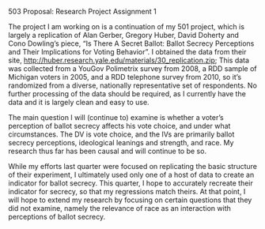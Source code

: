 503 Proposal: Research Project Assignment 1

The project I am working on is a continuation of my 501 project, which is largely a replication of Alan Gerber, Gregory Huber, David Doherty and Cono Dowling’s piece, “Is There A Secret Ballot: Ballot Secrecy Perceptions and Their Implications for Voting Behavior”.  I obtained the data from their site, http://huber.research.yale.edu/materials/30_replication.zip;  This data was collected from a YouGov Polimetrix survey from 2008, a RDD  sample of Michigan voters in 2005, and a RDD telephone survey from 2010, so it’s randomized from a diverse, nationally representative set of respondents. No further processing of the data should be required, as I currently have the data and it is largely clean and easy to use.

The main question I will (continue to) examine is whether a voter’s perception of ballot secrecy affects his vote choice, and under what circumstances. The DV is vote choice, and the IVs  are primarily ballot secrecy perceptions, ideological leanings and strength, and race. My research thus far has been causal and will continue to be so.

While my efforts last quarter were focused on replicating the basic structure of their experiment, I ultimately used only one of a host of data to create an indicator for ballot secrecy. This quarter, I hope to accurately recreate their indicator for secrecy, so that my regressions match theirs. At that point, I will hope to extend my research by focusing on certain questions that they did not examine, namely the relevance of race as an interaction with perceptions of ballot secrecy.
